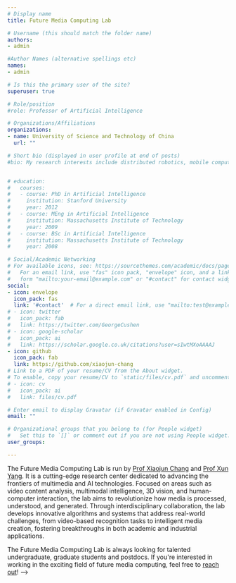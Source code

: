 ```yaml
---
# Display name
title: Future Media Computing Lab

# Username (this should match the folder name)
authors:
- admin

#Author Names (alternative spellings etc)
names:
- admin

# Is this the primary user of the site?
superuser: true

# Role/position
#role: Professor of Artificial Intelligence

# Organizations/Affiliations
organizations:
- name: University of Science and Technology of China
  url: ""

# Short bio (displayed in user profile at end of posts)
#bio: My research interests include distributed robotics, mobile computing and programmable matter.


# education:
#   courses:
#   - course: PhD in Artificial Intelligence
#     institution: Stanford University
#     year: 2012
#   - course: MEng in Artificial Intelligence
#     institution: Massachusetts Institute of Technology
#     year: 2009
#   - course: BSc in Artificial Intelligence
#     institution: Massachusetts Institute of Technology
#     year: 2008

# Social/Academic Networking
# For available icons, see: https://sourcethemes.com/academic/docs/page-builder/#icons
#   For an email link, use "fas" icon pack, "envelope" icon, and a link in the
#   form "mailto:your-email@example.com" or "#contact" for contact widget.
social:
- icon: envelope
  icon_pack: fas
  link: '#contact'  # For a direct email link, use "mailto:test@example.org".
# - icon: twitter
#   icon_pack: fab
#   link: https://twitter.com/GeorgeCushen
# - icon: google-scholar
#   icon_pack: ai
#   link: https://scholar.google.co.uk/citations?user=sIwtMXoAAAAJ
- icon: github
  icon_pack: fab
  link: https://github.com/xiaojun-chang
# Link to a PDF of your resume/CV from the About widget.
# To enable, copy your resume/CV to `static/files/cv.pdf` and uncomment the lines below.
# - icon: cv
#   icon_pack: ai
#   link: files/cv.pdf

# Enter email to display Gravatar (if Gravatar enabled in Config)
email: ""

# Organizational groups that you belong to (for People widget)
#   Set this to `[]` or comment out if you are not using People widget.
user_groups:

---
```


The Future Media Computing Lab is run by <a href="/author/xiaojun-chang/">Prof Xiaojun Chang</a> and <a href="/author/xun-yang/">Prof Xun Yang</a>. It is a cutting-edge research center dedicated to advancing the frontiers of multimedia and AI technologies. Focused on areas such as video content analysis, multimodal intelligence, 3D vision, and human-computer interaction, the lab aims to revolutionize how media is processed, understood, and generated. Through interdisciplinary collaboration, the lab develops innovative algorithms and systems that address real-world challenges, from video-based recognition tasks to intelligent media creation, fostering breakthroughs in both academic and industrial applications.

<!-- Can uncomment below for advertising -->
The Future Media Computing Lab is always looking for talented undergraduate, graduate students and postdocs. If you're interested in working in the exciting field of future media computing, feel free to <a href="/#contact">reach out</a>! --> 
